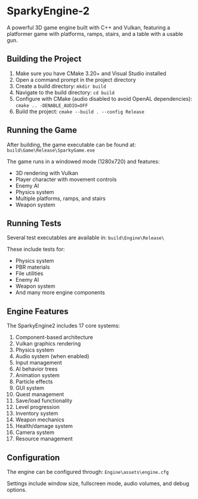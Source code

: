 # SparkyEngine-2

A powerful 3D game engine built with C++ and Vulkan, featuring a platformer game with platforms, ramps, stairs, and a table with a usable gun.

## Building the Project

1. Make sure you have CMake 3.20+ and Visual Studio installed
2. Open a command prompt in the project directory
3. Create a build directory: `mkdir build`
4. Navigate to the build directory: `cd build`
5. Configure with CMake (audio disabled to avoid OpenAL dependencies): 
   `cmake .. -DENABLE_AUDIO=OFF`
6. Build the project: `cmake --build . --config Release`

## Running the Game

After building, the game executable can be found at:
`build\Game\Release\SparkyGame.exe`

The game runs in a windowed mode (1280x720) and features:
- 3D rendering with Vulkan
- Player character with movement controls
- Enemy AI
- Physics system
- Multiple platforms, ramps, and stairs
- Weapon system

## Running Tests

Several test executables are available in:
`build\Engine\Release\`

These include tests for:
- Physics system
- PBR materials
- File utilities
- Enemy AI
- Weapon system
- And many more engine components

## Engine Features

The SparkyEngine2 includes 17 core systems:
1. Component-based architecture
2. Vulkan graphics rendering
3. Physics system
4. Audio system (when enabled)
5. Input management
6. AI behavior trees
7. Animation system
8. Particle effects
9. GUI system
10. Quest management
11. Save/load functionality
12. Level progression
13. Inventory system
14. Weapon mechanics
15. Health/damage system
16. Camera system
17. Resource management

## Configuration

The engine can be configured through:
`Engine\assets\engine.cfg`

Settings include window size, fullscreen mode, audio volumes, and debug options.
